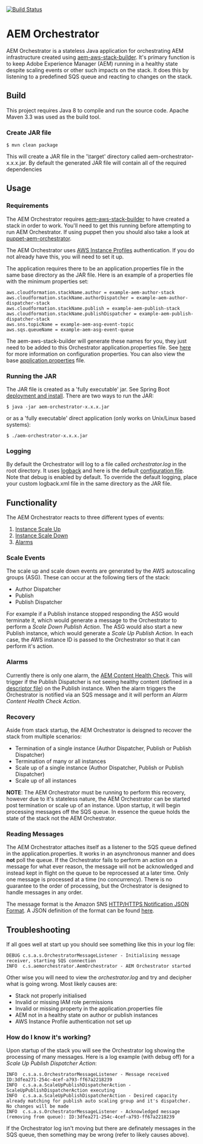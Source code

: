 [![Build Status](https://img.shields.io/travis/shinesolutions/aem-orchestrator.svg)](http://travis-ci.org/shinesolutions/aem-orchestrator)

# AEM Orchestrator
AEM Orchestrator is a stateless Java application for orchestrating AEM infrastructure created using [aem-aws-stack-builder](https://github.com/shinesolutions/aem-aws-stack-builder). It's primary function is to keep Adobe Experience Manager (AEM) running in a healthy state despite scaling events or other such impacts on the stack. It does this by listening to a predefined SQS queue and reacting to changes on the stack.


## Build

This project requires Java 8 to compile and run the source code. Apache Maven 3.3 was used as the build tool.

### Create JAR file
```
$ mvn clean package
```
This will create a JAR file in the '\target' directory called aem-orchestrator-x.x.x.jar. 
By default the generated JAR file will contain all of the required dependencies
  

## Usage
### Requirements
The AEM Orchestrator requires [aem-aws-stack-builder](https://github.com/shinesolutions/aem-aws-stack-builder) to have created a stack in order to work. You'll need to get this running before attempting to run AEM Orchestrator. If using puppet then you should also take a look at [puppet-aem-orchestrator](https://github.com/shinesolutions/puppet-aem-orchestrator).

The AEM Orchestrator uses [AWS Instance Profiles](http://docs.aws.amazon.com/IAM/latest/UserGuide/id_roles_use_switch-role-ec2_instance-profiles.html) authentication. If you do not already have this, you will need to set it up.

The application requires there to be an application.properties file in the same base directory as the JAR file. Here is an example of a properties file with the minimum properties set:

```properties
aws.cloudformation.stackName.author = example-aem-author-stack
aws.cloudformation.stackName.authorDispatcher = example-aem-author-dispatcher-stack
aws.cloudformation.stackName.publish = example-aem-publish-stack
aws.cloudformation.stackName.publishDispatcher = example-aem-publish-dispatcher-stack
aws.sns.topicName = example-aem-asg-event-topic
aws.sqs.queueName = example-aem-asg-event-queue
```

The aem-aws-stack-builder will generate these names for you, they just need to be added to this Orchestrator application.properties file. See [here](docs/configuration.md) for more information on configuration properties. You can also view the base [application.properties](src/main/resources/application.properties) file.

### Running the JAR
The JAR file is created as a 'fully executable' jar. See Spring Boot [deployment and install](http://docs.spring.io/spring-boot/docs/current/reference/html/deployment-install.html).
There are two ways to run the JAR:

```
$ java -jar aem-orchestrator-x.x.x.jar
```

or as a 'fully executable' direct application (only works on Unix/Linux based systems):

```
$ ./aem-orchestrator-x.x.x.jar
```

### Logging
By default the Orchestrator will log to a file called *orchestrator.log* in the root directory. It uses [logback](https://logback.qos.ch/) and here is the default [configuration file](src/main/resources/logback.xml). Note that debug is enabled by default. To override the default logging, place your custom logback.xml file in the same directory as the JAR file.


## Functionality
The AEM Orchestrator reacts to three different types of events:

1. [Instance Scale Up](docs/scale-up-events.md)
2. [Instance Scale Down](docs/scale-down-events.md)
3. [Alarms](docs/alarms.md)

### Scale Events
The scale up and scale down events are generated by the AWS autoscaling groups (ASG). These can occur at the following tiers of the stack:

* Author Dispatcher
* Publish
* Publish Dispatcher

For example if a Publish instance stopped responding the ASG would terminate it, which would generate a message to the Orchestrator to perform a *Scale Down Publish Action*. The ASG would also start a new Publish instance, which would generate a *Scale Up Publish Action*. In each case, the AWS instance ID is passed to the Orchestrator so that it can perform it's action.

### Alarms
Currently there is only one alarm, the [AEM Content Health Check](https://github.com/shinesolutions/aem-aws-stack-provisioner/blob/master/templates/aem-tools/content-healthcheck.py.epp). This will trigger if the Publish Dispatcher is not seeing healthy content (defined in a [descriptor file](https://github.com/shinesolutions/aem-aws-stack-provisioner/blob/master/examples/content-healthcheck-descriptor.json)) on the Publish instance. When the alarm triggers the Orchestrator is notified via an SQS message and it will perform an *Alarm Content Health Check Action*.

### Recovery
Aside from stack startup, the AEM Orchestrator is deisgned to recover the stack from multiple scenarios:

* Termination of a single instance (Author Dispatcher, Publish or Publish Dispatcher)
* Termination of many or all instances
* Scale up of a single instance (Author Dispatcher, Publish or Publish Dispatcher)
* Scale up of all instances

**NOTE**: The AEM Orchestrator must be running to perform this recovery, however due to it's stateless nature, the AEM Orchestrator can be started post termination or scale up of an instance. Upon startup, it will begin processing messages off the SQS queue. In essence the queue holds the state of the stack not the AEM Orchestrator.

### Reading Messages
The AEM Orchestrator attaches itself as a listener to the SQS queue defined in the application.properties. It works in an asynchronous manner and does **not** poll the queue. If the Orchestrator fails to perform an action on a message for what ever reason, the message will not be acknowledged and instead kept in flight on the queue to be reprocessed at a later time. Only one message is processed at a time (no concurrency). There is no guarantee to the order of processing, but the Orchestrator is designed to handle messages in any order.

The message format is the Amazon SNS [HTTP/HTTPS Notification JSON Format](http://docs.aws.amazon.com/sns/latest/dg/json-formats.html). A JSON definition of the format can be found [here](https://sns.us-west-2.amazonaws.com/doc/2010-03-31/Notification.json).


## Troubleshooting
If all goes well at start up you should see something like this in your log file:

```
DEBUG c.s.a.s.OrchestratorMessageListener - Initialising message receiver, starting SQS connection
INFO  c.s.aemorchestrator.AemOrchestrator - AEM Orchestrator started
```
Other wise you will need to view the *orchestrator.log* and try and decipher what is going wrong. Most likely causes are:

* Stack not properly initialised
* Invalid or missing IAM role permissions
* Invalid or missing property in the application.properties file
* AEM not in a healthy state on author or publish instances
* AWS Instance Profile authentication not set up

### How do I know it's working?
Upon startup of the stack you will see the Orchestrator log showing the processing of many messages. Here is a log example (with debug off) for a *Scale Up Publish Dispatcher Action*:

```
INFO  c.s.a.s.OrchestratorMessageListener - Message received ID:3dfea271-254c-4cef-a793-ff67a2218239
INFO  c.s.a.a.ScaleUpPublishDispatcherAction - ScaleUpPublishDispatcherAction executing
INFO  c.s.a.a.ScaleUpPublishDispatcherAction - Desired capacity already matching for publish auto scaling group and it's dispatcher. No changes will be made
INFO  c.s.a.s.OrchestratorMessageListener - Acknowledged message (removing from queue): ID:3dfea271-254c-4cef-a793-ff67a2218239
```

If the Orchestrator log isn't moving but there are definately messages in the SQS queue, then something may be wrong (refer to likely causes above). 